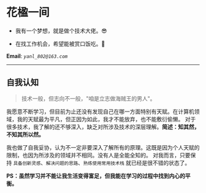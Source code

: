 # 花楹一间

- 我有一个梦想，就是做个技术大佬。😎

- 在找工作机会，希望能被赏口饭吃。🍚

**Email**: _`yanl_802@163.com`_

---

## **自我认知**

> 技术一般，但志向不一般，"咱是立志做海贼王的男人"。

我愿意不断学习，但目前为止还没有发现自己在哪一方面特别有天赋。在计算机领域，我的天赋最为平凡，但正因为如此，我才不能放弃，也不能敷衍偷懒。
对于很多技术，我了解的还不够深入，缺乏对所涉及技术的深层理解。**简述：知其然，不知其所以然。**

我也做了自我妥协，认为不一定非要深入了解所有的原理。这既是因为个人天赋的限制，也因为所涉及的领域并不相同。没有人是全能全知的。
对我而言，只要保持 `具备创新灵感`、`解决问题的思路`、`熟练使用常用技术栈` 就已经是很不错的状态了。

**PS：虽然学习并不能让我生活变得富足，但我能在学习的过程中找到内心的平衡。**

